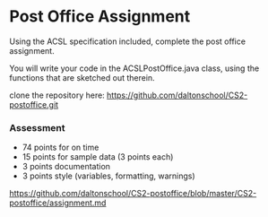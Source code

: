 # Post Office Assignment

Using the ACSL specification included, complete the post office assignment.

You will write your code in the ACSLPostOffice.java class, using the functions that are sketched out therein.


clone the repository here:
https://github.com/daltonschool/CS2-postoffice.git

### Assessment

* 74 points for on time
* 15 points for sample data (3 points each)
* 3 points documentation
* 3 points style (variables, formatting, warnings)


https://github.com/daltonschool/CS2-postoffice/blob/master/CS2-postoffice/assignment.md